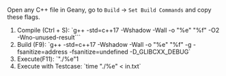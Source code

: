 Open any C++ file in Geany, go to `Build` -> `Set Build Commands` and copy these flags.
<ol>
<li>Compile (Ctrl + S): 
      `g++ -std=c++17 -Wshadow -Wall -o "%e" "%f" -O2 -Wno-unused-result``` </li>
<li>Build (F9): `g++ -std=c++17 -Wshadow -Wall -o "%e" "%f" -g -fsanitize=address -fsanitize=undefined -D_GLIBCXX_DEBUG`</li>
<li>Execute(F11): `"./%e"1</li>
<li>Execute with Testcase: `time "./%e" < in.txt`</li>
</ol>
